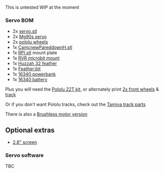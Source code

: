 
This is untested WIP at the moment

### Servo BOM

* 2x [servo.stl](https://github.com/rosmo-robot/Rosmo_3D/blob/main/V4/servo/servo.stl)
* 2x [Mg90s servo](https://www.aliexpress.com/item/1005003267711275.html)
* 2x [pololu wheels](https://github.com/rosmo-robot/Rosmo_3D/blob/main/V4/pololu-rear-12mm_v4.FCStd)
* 1x [CamcnewPareddownH.stl](https://github.com/rosmo-robot/Rosmo_3D/blob/main/V4/servo/camcnewParedDownH-Body001Pocket036.stl)
* 1x [RPI.stl](https://github.com/rosmo-robot/Rosmo_3D/blob/main/V4/servo/RPI.stl) mount plate
* 1x [RVR microbit mount](https://github.com/rosmo-robot/Rosmo_3D/blob/main/V4/servo/RVR_microbit_mount.STL)
* 1x [Huzzah 32 feather](https://www.adafruit.com/product/3405)
* 1x [Feather:bit](https://github.com/rosmo-robot/Feather-Bit/)
* 1x [16340 powerbank](https://www.aliexpress.com/item/32951637621.html)
* 1x [16340 battery](https://www.aliexpress.com/item/1005004385519421.html)


Plus you will need the [Pololu 22T kit](https://shop.pimoroni.com/products/pololu-track-set-1?variant=933150982154), or alternately print [2x front wheels](https://www.thingiverse.com/thing:885742) & [track](https://www.thingiverse.com/thing:1936113)

Or if you don't want Pololu tracks, check out the [Tamiya track parts](https://github.com/rosmo-robot/Rosmo_3D/tree/main/V2/optional-tracks)

There is also a [Brushless motor version](https://github.com/rosmo-robot/Rosmo_3D/blob/main/V4/BLDC/Readme.md)

## Optional extras

 * [2.8" screen](https://www.aliexpress.com/item/1005003936535877.html)
 

### Servo software

TBC
